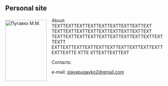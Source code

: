 <html>
 <head>
  <meta charset="utf-8">
  <style>
   .leftimg {
    float:left; /* Выравнивание по левому краю */
    margin: 7px 16px 7px 0; /* Отступы вокруг картинки */
   }
   .rightimg  {
    float: right; /* Выравнивание по правому краю  */ 
    margin: 7px 0 16px 7px; /* Отступы вокруг картинки */
   }
  </style>
 </head>
 <body>
  <h2>Personal site</h2>
  <p><img src="__media/my_photo.jpg" alt="Пугавко М.М." width="132" height="194" class="leftimg">
About:
TEXTTEXTTEXTTEXTTEXTTEXTTEXTTEXTTEXT
TEXTTEXTTEXTTEXTTEXTTEXTTEXTTEXTTEXT
TEXTTEXTTEXTTEXTTEXTTEXTTEXTTEXTTEXTTEXTTEXTT
EXTTEXTTEXTTEXTTEXTTEXTTEXTTEXTTEXTTEXTTEXTTEXTTE
XTTE
XTTEXTTEXTTEXT
</html>

<html>

Contacts:

e-mail: [slavapugavko2@gmail.com](slavapugavko2@gmail.com)

</html>